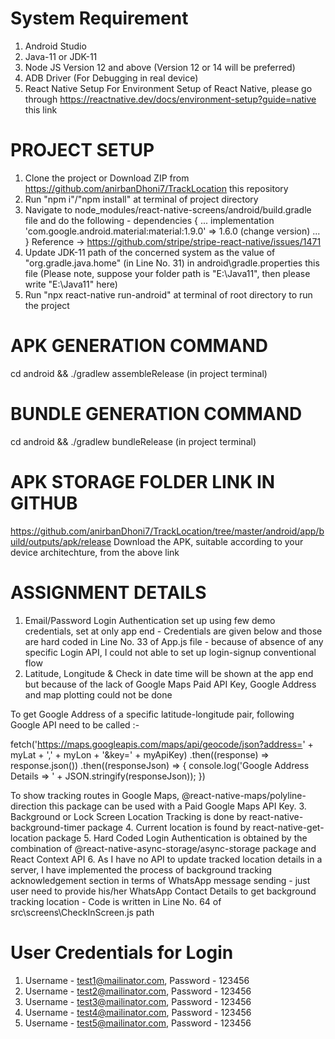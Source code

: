# System Requirement
1. Android Studio 
2. Java-11 or JDK-11 
3. Node JS Version 12 and above (Version 12 or 14 will be preferred)
4. ADB Driver (For Debugging in real device)
5. React Native Setup 
For Environment Setup of React Native, please go through https://reactnative.dev/docs/environment-setup?guide=native this link 

# PROJECT SETUP 
1. Clone the project or Download ZIP from https://github.com/anirbanDhoni7/TrackLocation this repository 
2. Run "npm i"/"npm install" at terminal of project directory 
3. Navigate to node_modules/react-native-screens/android/build.gradle file and do the following -
dependencies {
...
implementation 'com.google.android.material:material:1.9.0' => 1.6.0 (change version)
...
}
Reference → https://github.com/stripe/stripe-react-native/issues/1471
4. Update JDK-11 path of the concerned system as the value of "org.gradle.java.home" (in Line No. 31) in android\gradle.properties this file (Please note, suppose your folder path is "E:\Java11", then please write "E:\\Java11" here)
5. Run "npx react-native run-android" at terminal of root directory to run the project 

# APK GENERATION COMMAND 
cd android && ./gradlew assembleRelease (in project terminal)

# BUNDLE GENERATION COMMAND 
cd android && ./gradlew bundleRelease (in project terminal)

# APK STORAGE FOLDER LINK IN GITHUB 
https://github.com/anirbanDhoni7/TrackLocation/tree/master/android/app/build/outputs/apk/release
Download the APK, suitable according to your device architechture, from the above link 

# ASSIGNMENT DETAILS 
1. Email/Password Login Authentication set up using few demo credentials, set at only app end - Credentials are given below and those are hard coded in Line No. 33 of App.js file - because of absence of any specific Login API, I could not able to set up login-signup conventional flow 
2. Latitude, Longitude & Check in date time will be shown at the app end but because of the lack of Google Maps Paid API Key, Google Address and map plotting could not be done 

To get Google Address of a specific latitude-longitude pair, following Google API need to be called :- 

fetch('https://maps.googleapis.com/maps/api/geocode/json?address=' + myLat + ',' + myLon + '&key=' + myApiKey)
        .then((response) => response.json())
        .then((responseJson) => {
            console.log('Google Address Details => ' + JSON.stringify(responseJson));
})

To show tracking routes in Google Maps, @react-native-maps/polyline-direction this package can be used with a Paid Google Maps API Key. 
3. Background or Lock Screen Location Tracking is done by react-native-background-timer package 
4. Current location is found by react-native-get-location package 
5. Hard Coded Login Authentication is obtained by the combination of @react-native-async-storage/async-storage package and React Context API
6. As I have no API to update tracked location details in a server, I have implemented the process of background tracking acknowledgement section in terms of WhatsApp message sending - just user need to provide his/her WhatsApp Contact Details to get background tracking location - Code is written in Line No. 64 of src\screens\CheckInScreen.js path

# User Credentials for Login 
1. Username - test1@mailinator.com, Password - 123456
2. Username - test2@mailinator.com, Password - 123456
3. Username - test3@mailinator.com, Password - 123456
4. Username - test4@mailinator.com, Password - 123456
5. Username - test5@mailinator.com, Password - 123456